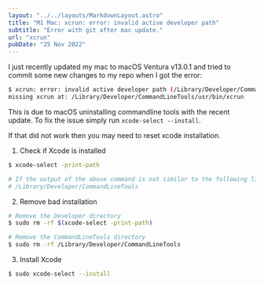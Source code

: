 ```yaml
---
layout: "../../layouts/MarkdownLayout.astro"
title: "M1 Mac: xcrun: error: invalid active developer path"
subtitle: "Error with git after mac update."
url: "xcrun"
pubDate: "25 Nov 2022"
---
```


I just recently updated my mac to macOS Ventura v13.0.1 and tried to commit some new changes to my repo when I got the error:

```bash
$ xcrun: error: invalid active developer path (/Library/Developer/CommandLineTools),
missing xcrun at: /Library/Developer/CommandLineTools/usr/bin/xcrun
```

This is due to macOS uninstalling commandline tools with the recent update. To fix the issue simply run `xcode-select --install`.

If that did not work then you may need to reset xcode installation.

1. Check if Xcode is installed

```bash
$ xcode-select -print-path

# If the output of the above command is not similar to the following line, Xcode is not installed. Skip to Step 3.
# /Library/Developer/CommandLineTools
```

2. Remove bad installation

```bash
# Remove the Developer directory
$ sudo rm -rf $(xcode-select -print-path)

# Remove the CommandLineTools directory
$ sudo rm -rf /Library/Developer/CommandLineTools
```

3. Install Xcode

```bash
$ sudo xcode-select --install
```

